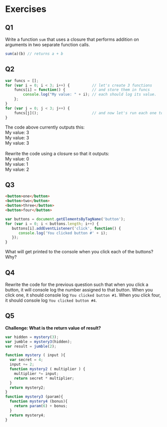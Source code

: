 # Exercises
## Q1
Write a function `sum` that uses a closure that performs addition on arguments in two separate function calls.
```js
sum(a)(b) // returns a + b
```

## Q2
```js
var funcs = [];
for (var i = 0; i < 3; i++) {          // let's create 3 functions
    funcs[i] = function() {            // and store them in funcs
        console.log("My value: " + i); // each should log its value.
    };
}
for (var j = 0; j < 3; j++) {
    funcs[j]();                        // and now let's run each one to see
}
```
The code above currently outputs this: <br>
My value: 3 <br>
My value: 3 <br>
My value: 3 <br><br>
Rewrite the code using a closure so that it outputs: <br>
My value: 0 <br>
My value: 1 <br>
My value: 2 <br>


## Q3
```html
<button>one</button>
<button>two</button>
<button>three</button>
<button>four</button>
```
```js
var buttons = document.getElementsByTagName('button');
for (var i = 0; i < buttons.length; i++) {
   buttons[i].addEventListener('click', function() {
      console.log('You clicked button #' + i);
   });
}
```
What will get printed to the console when you click each of the buttons? Why?

## Q4
Rewrite the code for the previous question such that when you click a button, it will console log the number assigned to that button. When you click one, it should console log `You clicked button #1`. When you click four, it should console log `You clicked button #4`.

## Q5
**Challenge: What is the return value of result?**
```js
var hidden = mystery(3);
var jumble = mystery3(hidden);
var result = jumble(2);

function mystery ( input ){
  var secret = 4;
  input += 2;
  function mystery2 ( multiplier ) {
    multiplier *= input;
    return secret * multiplier;
  }
  return mystery2;
}
function mystery3 (param){
  function mystery4 (bonus){
    return param(6) + bonus;
  }
  return mystery4;
}
```
